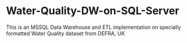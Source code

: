 # Water-Quality-DW-on-SQL-Server
This is an MSSQL Data Warehouse and ETL implementation on specially formatted Water Quality dataset from DEFRA, UK
